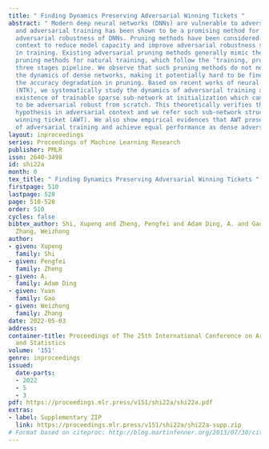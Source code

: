 ```yaml
---
title: " Finding Dynamics Preserving Adversarial Winning Tickets "
abstract: " Modern deep neural networks (DNNs) are vulnerable to adversarial attacks
  and adversarial training has been shown to be a promising method for improving the
  adversarial robustness of DNNs. Pruning methods have been considered in adversarial
  context to reduce model capacity and improve adversarial robustness simultaneously
  in training. Existing adversarial pruning methods generally mimic the classical
  pruning methods for natural training, which follow the ’training, pruning, fine-tuning’
  three stages pipeline. We observe that such pruning methods do not necessarily preserve
  the dynamics of dense networks, making it potentially hard to be fine-tuned to compensate
  the accuracy degradation in pruning. Based on recent works of neural tangent kernel
  (NTK), we systematically study the dynamics of adversarial training and prove the
  existence of trainable sparse sub-network at initialization which can be trained
  to be adversarial robust from scratch. This theoretically verifies the lottery ticket
  hypothesis in adversarial context and we refer such sub-network structure as adversarial
  winning ticket (AWT). We also show empirical evidences that AWT preserves the dynamics
  of adversarial training and achieve equal performance as dense adversarial training. "
layout: inproceedings
series: Proceedings of Machine Learning Research
publisher: PMLR
issn: 2640-3498
id: shi22a
month: 0
tex_title: " Finding Dynamics Preserving Adversarial Winning Tickets "
firstpage: 510
lastpage: 528
page: 510-528
order: 510
cycles: false
bibtex_author: Shi, Xupeng and Zheng, Pengfei and Adam Ding, A. and Gao, Yuan and
  Zhang, Weizhong
author:
- given: Xupeng
  family: Shi
- given: Pengfei
  family: Zheng
- given: A.
  family: Adam Ding
- given: Yuan
  family: Gao
- given: Weizhong
  family: Zhang
date: 2022-05-03
address:
container-title: Proceedings of The 25th International Conference on Artificial Intelligence
  and Statistics
volume: '151'
genre: inproceedings
issued:
  date-parts:
  - 2022
  - 5
  - 3
pdf: https://proceedings.mlr.press/v151/shi22a/shi22a.pdf
extras:
- label: Supplementary ZIP
  link: https://proceedings.mlr.press/v151/shi22a/shi22a-supp.zip
# Format based on citeproc: http://blog.martinfenner.org/2013/07/30/citeproc-yaml-for-bibliographies/
---
```

